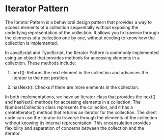 # Iterator Pattern


The Iterator Pattern is a behavioral design pattern that provides a way to access elements of a collection sequentially without exposing the underlying representation of the collection. It allows you to traverse through the elements of a collection one by one, without needing to know how the collection is implemented.

In JavaScript and TypeScript, the Iterator Pattern is commonly implemented using an object that provides methods for accessing elements in a collection. These methods include:

1. next(): Returns the next element in the collection and advances the iterator to the next position.

2. hasNext(): Checks if there are more elements in the collection.

In both implementations, we have an Iterator class that provides the next() and hasNext() methods for accessing elements in a collection. The NumbersCollection class represents the collection, and it has a createIterator() method that returns an iterator for the collection. The client code can use the iterator to traverse through the elements of the collection without knowing its internal representation. This encapsulation provides flexibility and separation of concerns between the collection and the iterator.